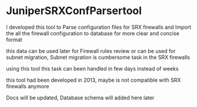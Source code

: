 # JuniperSRXConfParsertool

I developed this tool to Parse configuration files for SRX firewalls and Import the all the firewall configuration to database for more clear and concise format

this data can be used later for Firewall rules review or can be used for subnet migration, Subnet migration is cumbersome task in the SRX firewalls

using this tool this task can been handled in few days instead of weeks

this tool had been developed in 2013, maybe is not compatible with SRX firewalls anymore

Docs will be updated, Database schema will added here later
